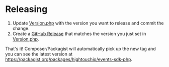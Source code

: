 Releasing
=========

 1. Update [Version.php](lib/Version.php) with the version you want to release and commit the change.
 1. Create a [GitHub Release](https://github.com/ht-sdks/events-sdk-php/releases) that matches the version you just set in [Version.php](lib/Version.php).

 That's it! Composer/Packagist will automatically pick up the new tag and you can see the latest version at https://packagist.org/packages/hightouchio/events-sdk-php.
